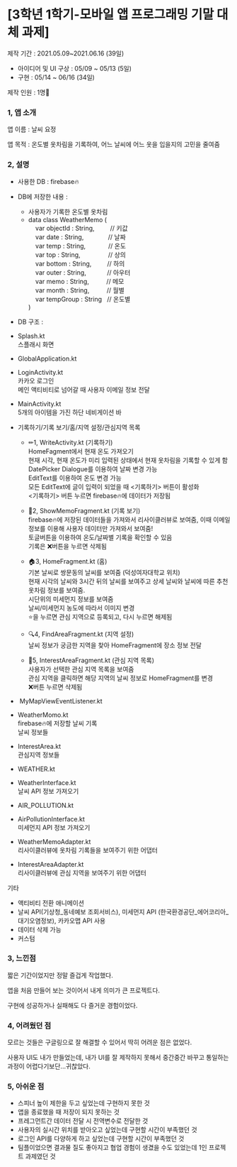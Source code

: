 # \[3학년 1학기-모바일 앱 프로그래밍 기말 대체 과제\]

제작 기간 : 2021.05.09~2021.06.16 (39일)
-   아이디어 및 UI 구상 : 05/09 ~ 05/13 (5일)
-   구현 : 05/14 ~ 06/16 (34일)

제작 인원 : 1명👤

### 1, 앱 소개

앱 이름 : 날씨 요정

앱 목적 : 온도별 옷차림을 기록하여, 어느 날씨에 어느 옷을 입을지의 고민을 줄여줌

### 2, 설명

-   사용한 DB : firebase🔥
-   DB에 저장한 내용 :
    -   사용자가 기록한 온도별 옷차림
    -   data class WeatherMemo (  
            var objectId : String,         // 키값  
            var date : String,              // 날짜  
            var temp : String,             // 온도  
            var top : String,                // 상의  
            var bottom : String,         // 하의  
            var outer : String,            // 아우터  
            var memo : String,          // 메모  
            var month : String,          // 월별  
            var tempGroup : String   // 온도별  
        )
-   DB 구조 : 

-   Splash.kt  
    스플래시 화면   
      
    
-   GlobalApplication.kt
-   LoginActivity.kt  
    카카오 로그인  
    메인 액티비티로 넘어갈 때 사용자 이메일 정보 전달   
      
    
-   MainActivity.kt  
    5개의 아이템을 가진 하단 네비게이션 바 
-   기록하기/기록 보기/홈/지역 설정/관심지역 목록  
      
    -   ✏1, WriteActivity.kt (기록하기)  
        HomeFagment에서 현재 온도 가져오기  
        현재 시각, 현재 온도가 미리 입력된 상태에서 현재 옷차림을 기록할 수 있게 함  
        DatePicker Dialogue를 이용하여 날짜 변경 가능  
        EditText를 이용하여 온도 변경 가능  
        모든 EditText에 글이 입력이 되었을 때 <기록하기> 버튼이 활성화  
        <기록하기> 버튼 누르면 firebase🔥에 데이터가 저장됨   
          
        
    -   📘2, ShowMemoFragment.kt (기록 보기)  
        firebase🔥에 저장된 데이터들을 가져와서 리사이클러뷰로 보여줌, 이때 이메일 정보를 이용해 사용자 데이터만 가져와서 보여줌!  
        토글버튼을 이용하여 온도/날짜별 기록을 확인할 수 있음  
        기록은 ❌버튼을 누르면 삭제됨   
          
        
    -   🏠3, HomeFragment.kt (홈)  
        기본 날씨로 쌍문동의 날씨를 보여줌 (덕성여자대학교 위치)  
        현재 시각의 날씨와 3시간 뒤의 날씨를 보여주고 상세 날씨와 날씨에 따른 추천 옷차림 정보를 보여줌.  
        시단위의 미세먼지 정보를 보여줌  
        날씨/미세먼지 농도에 따라서 이미지 변경  
        ⭐을 누르면 관심 지역으로 등록되고, 다시 누르면 해제됨  
          
        
    -   🔍4, FindAreaFragment.kt (지역 설정)  
        날씨 정보가 궁금한 지역을 찾아 HomeFragment에 장소 정보 전달   
          
        
    -   🚩5, InterestAreaFragment.kt (관심 지역 목록)  
        사용자가 선택한 관심 지역 목록을 보여줌  
        관심 지역을 클릭하면 해당 지역의 날씨 정보로 HomeFragment를 변경  
        ❌버튼 누르면 삭제됨 

-    MyMapViewEventListener.kt   
      
    
-   WeatherMomo.kt  
    firebase🔥에 저장할 날씨 기록  
    날씨 정보들
-   InterestArea.kt  
    관심지역 정보들   
      
    
-   WEATHER.kt
-   WeatherInterface.kt  
    날씨 API 정보 가져오기
-   AIR\_POLLUTION.kt
-   AirPollutionInterface.kt  
    미세먼지 API 정보 가져오기   
      
    
-   WeatherMemoAdapter.kt  
    리사이클러뷰에 옷차림 기록들을 보여주기 위한 어댑터
-   InterestAreaAdapter.kt  
    리사이클러뷰에 관심 지역을 보여주기 위한 어댑터

기타

-   액티비티 전환 애니메이션
-   날씨 API(기상청\_동네예보 조회서비스), 미세먼지 API (한국환경공단\_에어코리아\_대기오염정보), 카카오맵 API 사용
-   데이터 삭제 가능
-   커스텀 

### 3, 느낀점

짧은 기간이었지만 정말 즐겁게 작업했다.

앱을 처음 만들어 보는 것이어서 내게 의미가 큰 프로젝트다.

구현에 성공하거나 실패해도 다 즐거운 경험이었다.

### 4, 어려웠던 점

모르는 것들은 구글링으로 잘 해결할 수 있어서 딱히 어려운 점은 없었다.

사용자 UI도 내가 만들었는데, 내가 UI를 잘 제작하지 못해서 중간중간 바꾸고 통일하는 과정이 어렵다기보단...귀찮았다.

### 5, 아쉬운 점

-   스피너 높이 제한을 두고 싶었는데 구현하지 못한 것
-   앱을 종료했을 때 저장이 되지 못하는 것
-   프레그먼트간 데이터 전달 시 전역변수로 전달한 것
-   사용자의 실시간 위치를 받아오고 싶었는데 구현할 시간이 부족했던 것
-   로그인 API를 다양하게 하고 싶었는데 구현할 시간이 부족했던 것
-   팀플이었으면 결과물 질도 좋아지고 협업 경험이 생겼을 수도 있었는데 1인 프로젝트 과제였던 것
